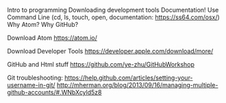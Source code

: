 Intro to programming
Downloading development tools
Documentation!
Use Command Line (cd, ls, touch, open, documentation: https://ss64.com/osx/)
Why Atom?
Why GitHub?

Download Atom
https://atom.io/

Download Developer Tools
https://developer.apple.com/download/more/


GitHub and Html stuff
https://github.com/ye-zhu/GitHubWorkshop

Git troubleshooting:
https://help.github.com/articles/setting-your-username-in-git/
http://mherman.org/blog/2013/09/16/managing-multiple-github-accounts/#.WNbXcyld5z8

